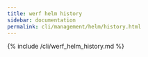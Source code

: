 ```yaml
---
title: werf helm history
sidebar: documentation
permalink: cli/management/helm/history.html
---
```


{% include /cli/werf_helm_history.md %}
